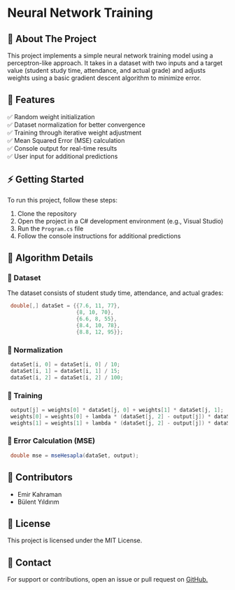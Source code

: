 # Neural Network Training

## 📌 About The Project

This project implements a simple neural network training model using a perceptron-like approach. It takes in a dataset with two inputs and a target value (student study time, attendance, and actual grade) and adjusts weights using a basic gradient descent algorithm to minimize error.

## 🚀 Features

✅ Random weight initialization  
✅ Dataset normalization for better convergence  
✅ Training through iterative weight adjustment  
✅ Mean Squared Error (MSE) calculation  
✅ Console output for real-time results  
✅ User input for additional predictions  

## ⚡ Getting Started

To run this project, follow these steps:

1. Clone the repository  
2. Open the project in a C# development environment (e.g., Visual Studio)  
3. Run the `Program.cs` file  
4. Follow the console instructions for additional predictions  

## 📜 Algorithm Details

### 🔹 Dataset

The dataset consists of student study time, attendance, and actual grades:

```csharp
 double[,] dataSet = {{7.6, 11, 77},
                      {8, 10, 70},
                      {6.6, 8, 55},
                      {8.4, 10, 78},
                      {8.8, 12, 95}};
```

### 🔹 Normalization

```csharp
 dataSet[i, 0] = dataSet[i, 0] / 10;
 dataSet[i, 1] = dataSet[i, 1] / 15;
 dataSet[i, 2] = dataSet[i, 2] / 100;
```

### 🔹 Training

```csharp
 output[j] = weights[0] * dataSet[j, 0] + weights[1] * dataSet[j, 1];
 weights[0] = weights[0] + lambda * (dataSet[j, 2] - output[j]) * dataSet[j, 0];
 weights[1] = weights[1] + lambda * (dataSet[j, 2] - output[j]) * dataSet[j, 1];
```

### 🔹 Error Calculation (MSE)

```csharp
 double mse = mseHesapla(dataSet, output);
```

## 👥 Contributors

- Emir Kahraman
- Bülent Yıldırım

## 📄 License

This project is licensed under the MIT License.

## 📩 Contact

For support or contributions, open an issue or pull request on [GitHub](https://github.com/your-repo-link)[.](https://github.com/your-repo-link)  
